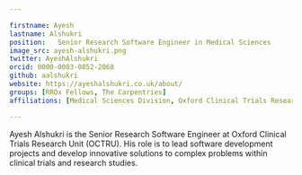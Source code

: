 ```yaml
---

firstname: Ayesh
lastname: Alshukri
position:	Senior Research Software Engineer in Medical Sciences
image_src: ayesh-alshukri.png
twitter: AyeshAlshukri
orcid: 0000-0003-0852-2068
github:	aalshukri
website: https://ayeshalshukri.co.uk/about/
groups: [RROx Fellows, The Carpentries]
affiliations: [Medical Sciences Division, Oxford Clinical Trials Research Unit]

---
```


Ayesh Alshukri is the Senior Research Software Engineer at Oxford Clinical Trials Research Unit (OCTRU).
His role is to lead software development projects and develop innovative solutions to complex problems within clinical trials and research studies.
